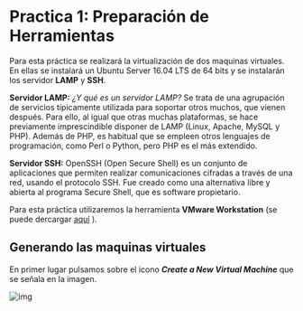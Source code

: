# Practica 1: Preparación de Herramientas

Para esta práctica se realizará la virtualización de dos maquinas virtuales. En ellas se instalará un Ubuntu Server 16.04 LTS de 64 bits y se instalarán los servidor **LAMP** y **SSH**.

**Servidor LAMP:** *¿Y qué es un servidor LAMP?* Se trata de una agrupación de servicios típicamente utilizada para soportar otros muchos, que vienen después. Para ello, al igual que otras muchas plataformas, se hace previamente imprescindible disponer de LAMP (Linux, Apache, MySQL y PHP). Además de PHP, es habitual que se empleen otros lenguajes de programación, como Perl o Python, pero PHP es el más extendido.

**Servidor SSH:** OpenSSH (Open Secure Shell) es un conjunto de aplicaciones que permiten realizar comunicaciones cifradas a través de una red, usando el protocolo SSH. Fue creado como una alternativa libre y abierta al programa Secure Shell, que es software propietario.

Para esta práctica utilizaremos la herramienta **VMware Workstation** (se puede dercargar [aquí](https://www.vmware.com/es.html) ).

## Generando las maquinas virtuales

En primer lugar pulsamos sobre el icono ***Create a New Virtual Machine*** que se señala en la imagen.

![img](https://github.com/McMayXIII/Servidores-Web-Altas-Prestaciones/blob/master/Pracctica%201/image/img1.png)
